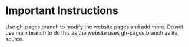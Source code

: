 # Important Instructions #
Use gh-pages branch to modify the website pages and add more.
Do not use main branch to do this as the website uses gh-pages branch as its source.
